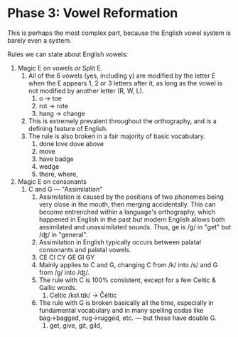 # Phase 3: Vowel Reformation

This is perhaps the most complex part, because the English vowel system is barely even a system.

Rules we can state about English vowels:

1. Magic E on vowels _or_ Split E.
   1. All of the 6 vowels (yes, including y) are modified by the letter E when the E appears 1, 2 or 3 letters after it, as long as the vowel is not modified by another letter (R, W, L).
      1. o → toe
      2. rot → rote
      3. hang → change
   2. This is extremely prevalent throughout the orthography, and is a defining feature of English.
   3. The rule is also broken in a fair majority of basic vocabulary.
      1. done love dove above
      2. move
      3. have badge&#x20;
      4. wedge
      5. there, where,&#x20;
2. Magic E on consonants
   1. C and G — "Assimilation"
      1. Assimilation is caused by the positions of two phonemes being very close in the mouth, then merging accidentally. This can become entrenched within a language's orthography, which happened in English in the past but modern English allows both assimilated and unassimilated sounds. Thus, ge is /ɡ/ in "get" but /ʤ/ in "general".
      2. Assimilation in English typically occurs between palatal consonants and palatal vowels.
      3. CE CI CY GE GI GY
      4. Mainly applies to C and G, changing C from /k/ into /s/ and G from /ɡ/ into /ʤ/.
      5. The rule with C is 100% consistent, except for a few Celtic & Gallic words.
         1. Celtic /kɛɫ.tɪk/ → C̊éltic
      6. The rule with G is broken basically all the time, especially in fundamental vocabulary and in many spelling codas like bag→bagged, rug→rugged, etc. — but these have double G.
         1. get, give, git, gild,&#x20;
